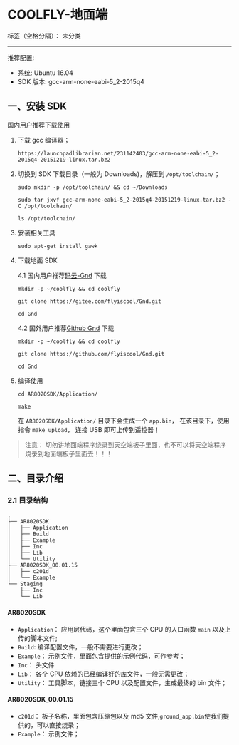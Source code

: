 ﻿# COOLFLY-地面端

标签（空格分隔）： 未分类

---

推荐配置:

+ 系统: Ubuntu 16.04
+ SDK 版本: gcc-arm-none-eabi-5_2-2015q4

## 一、安装 SDK 

国内用户推荐下载使用

1.  下载 gcc 编译器；

    ```
    https://launchpadlibrarian.net/231142403/gcc-arm-none-eabi-5_2-2015q4-20151219-linux.tar.bz2 
    ```
    
2. 切换到 SDK 下载目录（一般为 Downloads)，解压到 `/opt/toolchain/`；
    
    ```
    sudo mkdir -p /opt/toolchain/ && cd ~/Downloads 
    
    sudo tar jxvf gcc-arm-none-eabi-5_2-2015q4-20151219-linux.tar.bz2 -C /opt/toolchain/
    
    ls /opt/toolchain/
    ```
3. 安装相关工具
    
    ```
    sudo apt-get install gawk
    ```
4. 下载地面 SDK

    4.1 国内用户推荐[码云-Gnd](https://gitee.com/flyiscool/Gnd) 下载 
    
    ```
    mkdir -p ~/coolfly && cd coolfly
    
    git clone https://gitee.com/flyiscool/Gnd.git
    
    cd Gnd
    ```
    
    4.2 国外用户推荐[Github Gnd](https://github.com/flyiscool/Gnd) 下载
    
    ```
    mkdir -p ~/coolfly && cd coolfly
    
    git clone https://github.com/flyiscool/Gnd.git
    
    cd Gnd
    ```
    
5. 编译使用
    
    ```
    cd AR8020SDK/Application/
    
    make
    ```
    在 `AR8020SDK/Application/` 目录下会生成一个 `app.bin`， 在该目录下，使用指令 `make upload`， 连接 USB 即可上传到遥控器！

> 注意： 切勿讲地面端程序烧录到天空端板子里面，也不可以将天空端程序烧录到地面端板子里面去！！！
    
## 二、目录介绍

### 2.1 目录结构
```
.
├── AR8020SDK
│   ├── Application
│   ├── Build
│   ├── Example
│   ├── Inc
│   ├── Lib
│   └── Utility
├── AR8020SDK_00.01.15
│   ├── c201d
│   └── Example
└── Staging
    ├── Inc
    └── Lib
```

#### AR8020SDK
+ `Application`： 应用层代码，这个里面包含三个 CPU 的入口函数 `main` 以及上传的脚本文件;
+ `Build`: 编译配置文件，一般不需要进行更改；
+ `Example`： 示例文件，里面包含提供的示例代码，可作参考；
+ `Inc`： 头文件
+ `Lib`： 各个 CPU 依赖的已经编译好的库文件，一般无需更改；
+ `Utility`： 工具脚本，链接三个 CPU 以及配置文件，生成最终的 bin 文件；

#### AR8020SDK_00.01.15
+ `c201d`： 板子名称，里面包含压缩包以及 md5 文件,`ground_app.bin`使我们提供的，可以直接烧录；
+ `Example`： 示例文件；